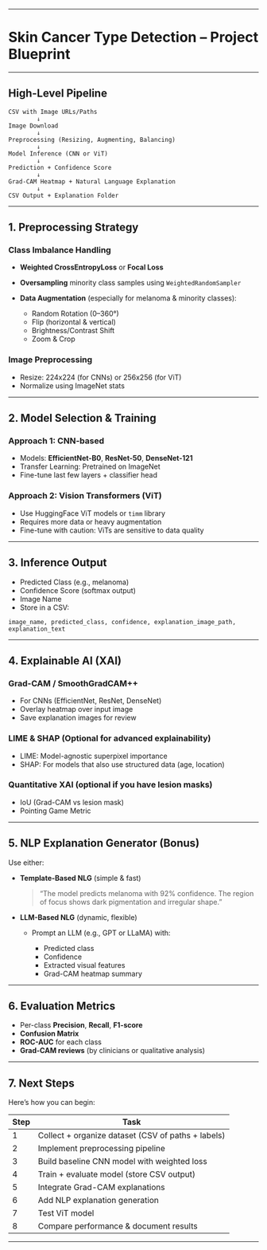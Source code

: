 
---

#  Skin Cancer Type Detection – Project Blueprint

---

##  **High-Level Pipeline**

```
CSV with Image URLs/Paths
        ↓
Image Download
        ↓
Preprocessing (Resizing, Augmenting, Balancing)
        ↓
Model Inference (CNN or ViT)
        ↓
Prediction + Confidence Score
        ↓
Grad-CAM Heatmap + Natural Language Explanation
        ↓
CSV Output + Explanation Folder
```

---

##  **1. Preprocessing Strategy**

###  Class Imbalance Handling

* **Weighted CrossEntropyLoss** or **Focal Loss**
* **Oversampling** minority class samples using `WeightedRandomSampler`
* **Data Augmentation** (especially for melanoma & minority classes):

  * Random Rotation (0–360°)
  * Flip (horizontal & vertical)
  * Brightness/Contrast Shift
  * Zoom & Crop

###  Image Preprocessing

* Resize: 224x224 (for CNNs) or 256x256 (for ViT)
* Normalize using ImageNet stats

---

##  **2. Model Selection & Training**

###  **Approach 1: CNN-based**

* Models: **EfficientNet-B0**, **ResNet-50**, **DenseNet-121**
*  Transfer Learning: Pretrained on ImageNet
* Fine-tune last few layers + classifier head

###  **Approach 2: Vision Transformers (ViT)**

* Use HuggingFace ViT models or `timm` library
* Requires more data or heavy augmentation
* Fine-tune with caution: ViTs are sensitive to data quality

---

##  **3. Inference Output**

* Predicted Class (e.g., melanoma)
* Confidence Score (softmax output)
* Image Name
*  Store in a CSV:

  ```csv
  image_name, predicted_class, confidence, explanation_image_path, explanation_text
  ```

---

##  **4. Explainable AI (XAI)**

###  Grad-CAM / SmoothGradCAM++

* For CNNs (EfficientNet, ResNet, DenseNet)
* Overlay heatmap over input image
* Save explanation images for review

###  LIME & SHAP (Optional for advanced explainability)

* LIME: Model-agnostic superpixel importance
* SHAP: For models that also use structured data (age, location)

###  Quantitative XAI (optional if you have lesion masks)

* IoU (Grad-CAM vs lesion mask)
* Pointing Game Metric

---

##  **5. NLP Explanation Generator (Bonus)**

Use either:

* **Template-Based NLG** (simple & fast)

  > “The model predicts melanoma with 92% confidence. The region of focus shows dark pigmentation and irregular shape.”

* **LLM-Based NLG** (dynamic, flexible)

  * Prompt an LLM (e.g., GPT or LLaMA) with:

    * Predicted class
    * Confidence
    * Extracted visual features
    * Grad-CAM heatmap summary

---

##  **6. Evaluation Metrics**

* Per-class **Precision**, **Recall**, **F1-score**
* **Confusion Matrix**
* **ROC-AUC** for each class
* **Grad-CAM reviews** (by clinicians or qualitative analysis)

---

##  **7. Next Steps**

Here’s how you can begin:

| Step | Task                                               |
| ---- | -------------------------------------------------- |
|  1  | Collect + organize dataset (CSV of paths + labels) |
|  2  | Implement preprocessing pipeline                   |
|  3  | Build baseline CNN model with weighted loss        |
|  4  | Train + evaluate model (store CSV output)          |
|  5  | Integrate Grad-CAM explanations                    |
|  6  | Add NLP explanation generation                     |
|  7  | Test ViT model                                     |
|  8  | Compare performance & document results             |

---


